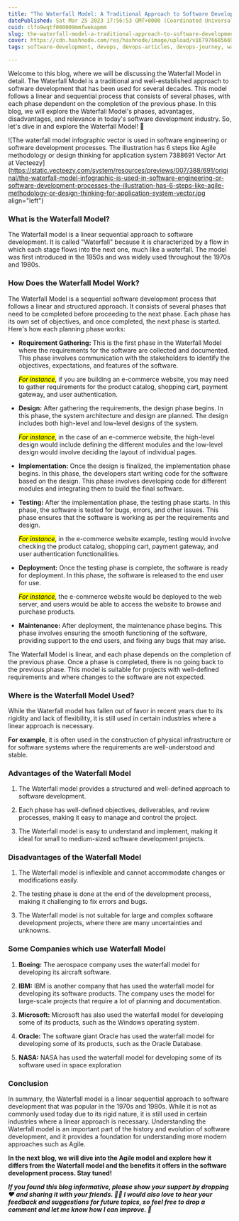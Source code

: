 ```yaml
---
title: "The Waterfall Model: A Traditional Approach to Software Development"
datePublished: Sat Mar 25 2023 17:56:53 GMT+0000 (Coordinated Universal Time)
cuid: clfo9wqtf000009mmfwekapmm
slug: the-waterfall-model-a-traditional-approach-to-software-development
cover: https://cdn.hashnode.com/res/hashnode/image/upload/v1679766856699/1bfa7b80-4802-4bb8-8f0a-adbbd7e0b240.png
tags: software-development, devops, devops-articles, devops-journey, waterfall-methodology

---
```


Welcome to this blog, where we will be discussing the Waterfall Model in detail. The Waterfall Model is a traditional and well-established approach to software development that has been used for several decades. This model follows a linear and sequential process that consists of several phases, with each phase dependent on the completion of the previous phase. In this blog, we will explore the Waterfall Model's phases, advantages, disadvantages, and relevance in today's software development industry. So, let's dive in and explore the Waterfall Model! 🚀

![The waterfall model infographic vector is used in software engineering or  software development processes. The illustration has 6 steps like Agile  methodology or design thinking for application system 7388691 Vector Art at  Vecteezy](https://static.vecteezy.com/system/resources/previews/007/388/691/original/the-waterfall-model-infographic-is-used-in-software-engineering-or-software-development-processes-the-illustration-has-6-steps-like-agile-methodology-or-design-thinking-for-application-system-vector.jpg align="left")

### What is the Waterfall Model?

The Waterfall model is a linear sequential approach to software development. It is called "Waterfall" because it is characterized by a flow in which each stage flows into the next one, much like a waterfall. The model was first introduced in the 1950s and was widely used throughout the 1970s and 1980s.

### How Does the Waterfall Model Work?

The Waterfall Model is a sequential software development process that follows a linear and structured approach. It consists of several phases that need to be completed before proceeding to the next phase. Each phase has its own set of objectives, and once completed, the next phase is started. Here's how each planning phase works:

* **Requirement Gathering:** This is the first phase in the Waterfall Model where the requirements for the software are collected and documented. This phase involves communication with the stakeholders to identify the objectives, expectations, and features of the software.
    
    *<mark>For instance</mark>*, if you are building an e-commerce website, you may need to gather requirements for the product catalog, shopping cart, payment gateway, and user authentication.
    
* **Design:** After gathering the requirements, the design phase begins. In this phase, the system architecture and design are planned. The design includes both high-level and low-level designs of the system.
    
    *<mark>For instance</mark>*, in the case of an e-commerce website, the high-level design would include defining the different modules and the low-level design would involve deciding the layout of individual pages.
    
* **Implementation:** Once the design is finalized, the implementation phase begins. In this phase, the developers start writing code for the software based on the design. This phase involves developing code for different modules and integrating them to build the final software.
    
* **Testing:** After the implementation phase, the testing phase starts. In this phase, the software is tested for bugs, errors, and other issues. This phase ensures that the software is working as per the requirements and design.
    
    *<mark>For instance</mark>*, in the e-commerce website example, testing would involve checking the product catalog, shopping cart, payment gateway, and user authentication functionalities.
    
* **Deployment:** Once the testing phase is complete, the software is ready for deployment. In this phase, the software is released to the end user for use.
    
    *<mark>For instance</mark>*, the e-commerce website would be deployed to the web server, and users would be able to access the website to browse and purchase products.
    
* **Maintenance:** After deployment, the maintenance phase begins. This phase involves ensuring the smooth functioning of the software, providing support to the end users, and fixing any bugs that may arise.
    

The Waterfall Model is linear, and each phase depends on the completion of the previous phase. Once a phase is completed, there is no going back to the previous phase. This model is suitable for projects with well-defined requirements and where changes to the software are not expected.

### Where is the Waterfall Model Used?

While the Waterfall model has fallen out of favor in recent years due to its rigidity and lack of flexibility, it is still used in certain industries where a linear approach is necessary.

**For example**, it is often used in the construction of physical infrastructure or for software systems where the requirements are well-understood and stable.

### Advantages of the Waterfall Model

1. The Waterfall model provides a structured and well-defined approach to software development.
    
2. Each phase has well-defined objectives, deliverables, and review processes, making it easy to manage and control the project.
    
3. The Waterfall model is easy to understand and implement, making it ideal for small to medium-sized software development projects.
    

### Disadvantages of the Waterfall Model

1. The Waterfall model is inflexible and cannot accommodate changes or modifications easily.
    
2. The testing phase is done at the end of the development process, making it challenging to fix errors and bugs.
    
3. The Waterfall model is not suitable for large and complex software development projects, where there are many uncertainties and unknowns.
    

### Some Companies which use Waterfall Model

1. **Boeing:** The aerospace company uses the waterfall model for developing its aircraft software.
    
2. **IBM:** IBM is another company that has used the waterfall model for developing its software products. The company uses the model for large-scale projects that require a lot of planning and documentation.
    
3. **Microsoft:** Microsoft has also used the waterfall model for developing some of its products, such as the Windows operating system.
    
4. **Oracle:** The software giant Oracle has used the waterfall model for developing some of its products, such as the Oracle Database.
    
5. **NASA:** NASA has used the waterfall model for developing some of its software used in space exploration
    

### Conclusion

In summary, the Waterfall model is a linear sequential approach to software development that was popular in the 1970s and 1980s. While it is not as commonly used today due to its rigid nature, it is still used in certain industries where a linear approach is necessary. Understanding the Waterfall model is an important part of the history and evolution of software development, and it provides a foundation for understanding more modern approaches such as Agile.

**In the next blog, we will dive into the Agile model and explore how it differs from the Waterfall model and the benefits it offers in the software development process. Stay tuned!**

***If you found this blog informative, please show your support by dropping ❤️ and sharing it with your friends. 🙌🏼 I would also love to hear your feedback and suggestions for future topics, so feel free to drop a comment and let me know how I can improve. 🤗***